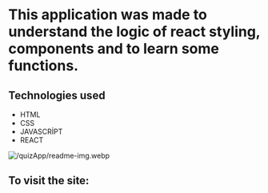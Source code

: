 # This application was made to understand the logic of react styling, components and to learn some functions.

## Technologies used

- HTML
- CSS
- JAVASCRİPT
- REACT

![/quizApp/readme-img.webp]()

## To visit the site:
